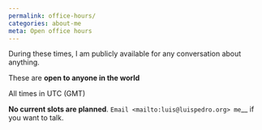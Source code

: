 ```yaml
---
permalink: office-hours/
categories: about-me
meta: Open office hours
---
```


During these times, I am publicly available for any conversation about anything.

These are **open to anyone in the world**

All times in UTC (GMT)

**No current slots are planned**.  `Email
<mailto:luis@luispedro.org> me`__ if you want to talk.
